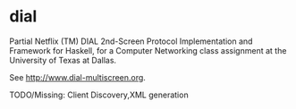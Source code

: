 dial
====
Partial Netflix (TM) DIAL 2nd-Screen Protocol Implementation and Framework for
Haskell, for a Computer Networking class assignment at the University of Texas at
Dallas. 

See http://www.dial-multiscreen.org.

TODO/Missing: Client Discovery,XML generation
